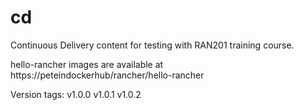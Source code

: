 # cd
Continuous Delivery content for testing with RAN201 training course.

hello-rancher images are available at https://peteindockerhub/rancher/hello-rancher

Version tags: 
v1.0.0
v1.0.1
v1.0.2
